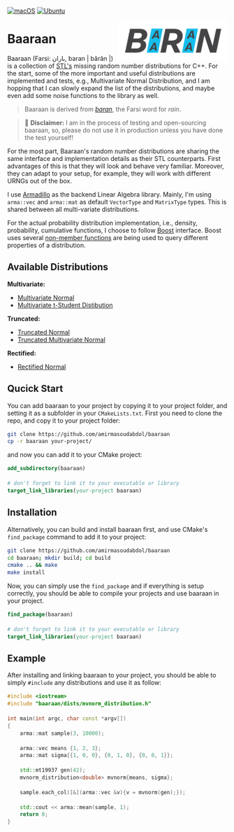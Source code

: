 [![macOS](https://github.com/amirmasoudabdol/baaraan/workflows/macOS/badge.svg)](https://github.com/amirmasoudabdol/baaraan/actions?query=workflow%3AmacOS)
[![Ubuntu](https://github.com/amirmasoudabdol/baaraan/workflows/Ubuntu/badge.svg)](https://github.com/amirmasoudabdol/baaraan/actions?query=workflow%3AUbuntu)

<img src="docs/img/logo.png" width="250" align="right"/>

# Baaraan

Baaraan (Farsi: باران, baran | bârân |) is a collection of [STL's](https://en.cppreference.com/w/cpp/numeric/random) missing random number distributions for C++. For the start, some of the more important and useful distributions are implemented and tests, e.g., Multivariate Normal Distribution, and I am hopping that I can slowly expand the list of the distributions, and maybe even add some noise functions to the library as well.

> Baaraan is derived from [_baran_](https://en.wiktionary.org/wiki/باران), the Farsi word for _rain_. 

> 🚨 **Disclaimer:** I am in the process of testing and open-sourcing baaraan, so, please do not use it in production unless you have done the test yourself! 

For the most part, Baaraan's random number distributions are sharing the same interface and implementation details as their STL counterparts. First advantages of this is that they will look and behave very familiar. Moreover, they can adapt to your setup, for example, they will work with different URNGs out of the box.

I use [Armadillo](http://arma.sourceforge.net) as the backend Linear Algebra library. Mainly, I'm using `arma::vec` and `arma::mat` as default `VectorType`  and `MatrixType` types. This is shared between all multi-variate distributions.

For the actual probability distribution implementation, i.e., density, probability, cumulative functions, I choose to follow [Boost](https://www.boost.org/doc/libs/1_62_0/libs/math/doc/html/math_toolkit/dist_ref.html) interface. Boost uses several [non-member functions](https://www.boost.org/doc/libs/1_62_0/libs/math/doc/html/math_toolkit/dist_ref/nmp.html) are being used to query different properties of a distribution.

## Available Distributions

**Multivariate:**
- [Multivariate Normal](https://en.wikipedia.org/wiki/Multivariate_normal_distribution)
- [Multivariate t-Student Distibution](https://en.wikipedia.org/wiki/Multivariate_t-distribution?wprov=sfti1)


**Truncated:**
- [Truncated Normal](https://en.wikipedia.org/wiki/Truncated_normal_distribution)
- [Truncated Multivariate Normal](https://en.wikipedia.org/wiki/Truncated_normal_distribution)


**Rectified:**
- [Rectified Normal](https://en.wikipedia.org/wiki/Rectified_Gaussian_distribution)

## Qucick Start

You can add baaraan to your project by copying it to your project folder, and setting it as a subfolder in your `CMakeLists.txt`. First you need to clone the repo, and copy it to your project folder:

```bash
git clone https://github.com/amirmasoudabdol/baaraan
cp -r baaraan your-project/
```

and now you can add it to your CMake project:

```cmake
add_subdirectory(baaraan)

# don't forget to link it to your executable or library
target_link_libraries(your-project baaraan) 
```

## Installation

Alternatively, you can build and install baaraan first, and use CMake's `find_package` command to add it to your project:

```bash
git clone https://github.com/amirmasoudabdol/baaraan
cd baaraan; mkdir build; cd build
cmake .. && make
make install
```

Now, you can simply use the `find_package` and if everything is setup correctly, you should be able to compile your projects and use baaraan in your project.

```cmake
find_package(baaraan)

# don't forget to link it to your executable or library
target_link_libraries(your-project baaraan) 
```

## Example

After installing and linking baaraan to your project, you should be able to simply `#include` any distributions and use it as follow:

```cpp
#include <iostream>
#include "baaraan/dists/mvnorm_distribution.h"

int main(int argc, char const *argv[])
{
	arma::mat sample(3, 10000);

	arma::vec means {1, 2, 3};
	arma::mat sigma{{1, 0, 0}, {0, 1, 0}, {0, 0, 1}};
	
	std::mt19937 gen(42);
	mvnorm_distribution<double> mvnorm{means, sigma};

	sample.each_col([&](arma::vec &v){v = mvnorm(gen);});

	std::cout << arma::mean(sample, 1);
	return 0;
}
```
